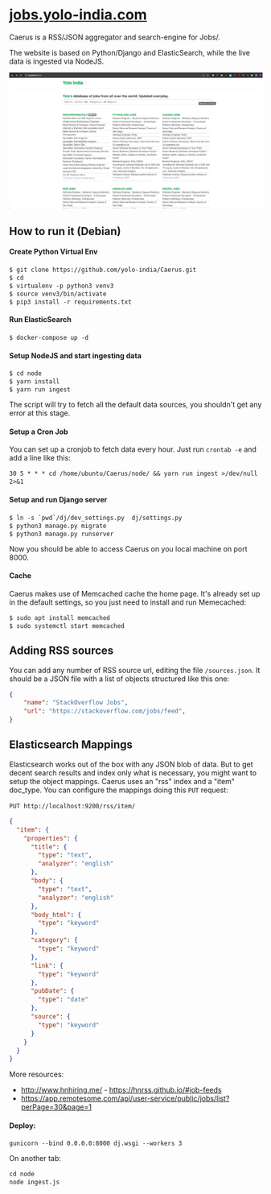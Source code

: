 # [jobs.yolo-india.com](https://jobs.yolo-india.com)
Caerus is a RSS/JSON aggregator and search-engine for Jobs/.

The website is based on Python/Django and ElasticSearch, while the live data is ingested via NodeJS.

[<kbd><img src="./imgs/screenshot.jpeg" width="600"></kbd>](https://jobs.yolo-india.com)

## How to run it (Debian)

#### Create Python Virtual Env
```
$ git clone https://github.com/yolo-india/Caerus.git
$ cd 
$ virtualenv -p python3 venv3
$ source venv3/bin/activate
$ pip3 install -r requirements.txt
```

#### Run ElasticSearch
```
$ docker-compose up -d
```

#### Setup NodeJS and start ingesting data
```
$ cd node
$ yarn install
$ yarn run ingest
```
The script will try to fetch all the default data sources, you shouldn't get any error at this stage.

#### Setup a Cron Job
You can set up a cronjob to fetch data every hour.
Just run `crontab -e` and add a line like this:
```
30 5 * * * cd /home/ubuntu/Caerus/node/ && yarn run ingest >/dev/null 2>&1
```

#### Setup and run Django server
```
$ ln -s `pwd`/dj/dev_settings.py  dj/settings.py
$ python3 manage.py migrate
$ python3 manage.py runserver
```

Now you should be able to access Caerus on you local machine on port 8000.

#### Cache
Caerus makes use of Memcached cache the home page.
It's already set up in the default settings, so you just need to
install and run Memecached:
```
$ sudo apt install memcached
$ sudo systemctl start memcached
```


## Adding RSS sources
You can add any number of RSS source url, editing the file `/sources.json`.
It should be a JSON file with a list of objects structured like this one:
```json
{
    "name": "StackOverflow Jobs",
    "url": "https://stackoverflow.com/jobs/feed",
}
```


## Elasticsearch Mappings
Elasticsearch works out of the box with any JSON blob of data.
But to get decent search results and index only what is necessary, you might
want to setup the object mappings.
Caerus uses an "rss" index and a "item" doc_type.
You can configure the mappings doing this `PUT` request:

`PUT http://localhost:9200/rss/item/`
```json
{
  "item": {
    "properties": {
      "title": {
        "type": "text",
        "analyzer": "english"
      },
      "body": {
        "type": "text",
        "analyzer": "english"
      },
      "body_html": {
        "type": "keyword"
      },
      "category": {
        "type": "keyword"
      },
      "link": {
        "type": "keyword"
      },
      "pubDate": {
        "type": "date"
      },
      "source": {
        "type": "keyword"
      }
    }
  }
}
```


More resources:

* http://www.hnhiring.me/ - https://hnrss.github.io/#job-feeds
* https://app.remotesome.com/api/user-service/public/jobs/list?perPage=30&page=1


#### Deploy:
```
gunicorn --bind 0.0.0.0:8000 dj.wsgi --workers 3
```
On another tab:
```
cd node
node ingest.js
```
